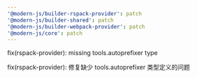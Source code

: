 ```yaml
---
'@modern-js/builder-rspack-provider': patch
'@modern-js/builder-shared': patch
'@modern-js/builder-webpack-provider': patch
'@modern-js/core': patch
---
```


fix(rspack-provider): missing tools.autoprefixer type

fix(rspack-provider): 修复缺少 tools.autoprefixer 类型定义的问题
